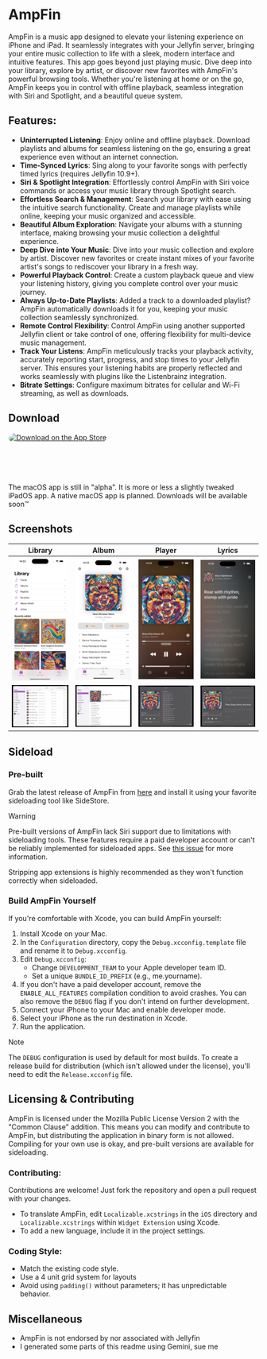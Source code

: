 # AmpFin

AmpFin is a music app designed to elevate your listening experience on iPhone and iPad. It seamlessly integrates with your Jellyfin server, bringing your entire music collection to life with a sleek, modern interface and intuitive features.
This app goes beyond just playing music. Dive deep into your library, explore by artist, or discover new favorites with AmpFin's powerful browsing tools.  Whether you're listening at home or on the go, AmpFin keeps you in control with offline playback, seamless integration with Siri and Spotlight, and a beautiful queue system.

## Features:

- **Uninterrupted Listening**: Enjoy online and offline playback. Download playlists and albums for seamless listening on the go, ensuring a great experience even without an internet connection.
- **Time-Synced Lyrics**: Sing along to your favorite songs with perfectly timed lyrics (requires Jellyfin 10.9+).
- **Siri & Spotlight Integration**: Effortlessly control AmpFin with Siri voice commands or access your music library through Spotlight search.
- **Effortless Search & Management**:  Search your library with ease using the intuitive search functionality. Create and manage playlists while online, keeping your music organized and accessible.
- **Beautiful Album Exploration**: Navigate your albums with a stunning interface, making browsing your music collection a delightful experience.
- **Deep Dive into Your Music**: Dive into your music collection and explore by artist. Discover new favorites or create instant mixes of your favorite artist's songs to rediscover your library in a fresh way.
- **Powerful Playback Control**: Create a custom playback queue and view your listening history, giving you complete control over your music journey.
- **Always Up-to-Date Playlists**: Added a track to a downloaded playlist? AmpFin automatically downloads it for you, keeping your music collection seamlessly synchronized.
- **Remote Control Flexibility**: Control AmpFin using another supported Jellyfin client or take control of one, offering flexibility for multi-device music management.
- **Track Your Listens**: AmpFin meticulously tracks your playback activity, accurately reporting start, progress, and stop times to your Jellyfin server. This ensures your listening habits are properly reflected and works seamlessly with plugins like the Listenbrainz integration.
- **Bitrate Settings**: Configure maximum bitrates for cellular and Wi-Fi streaming, as well as downloads.

## Download

<a href="https://apps.apple.com/app/apple-store/id6473753735?pt=126778919&ct=GitHub&mt=8" style="display: inline-block; overflow: hidden; border-radius: 13px; width: 250px; height: 83px;"><img src="https://tools.applemediaservices.com/api/badges/download-on-the-app-store/black/en-us?size=250x83&amp;releaseDate=1710288000" alt="Download on the App Store" style="border-radius: 13px; width: 250px; height: 83px;"></a>

The macOS app is still in "alpha". It is more or less a slightly tweaked iPadOS app. A native macOS app is planned. Downloads will be available soon™️

## Screenshots

| Library | Album | Player | Lyrics |
| ------------- | ------------- | ------------- | ------------- |
| <img src="/Screenshots/Library%20(iOS).png?raw=true" alt="Library" width="200"/> | <img src="/Screenshots/Album%20(iOS).png?raw=true" alt="Album" width="200"/> | <img src="/Screenshots/Player%20(iOS).png" alt="Player" width="200"/>  | <img src="/Screenshots/Lyrics%20(iOS).png?raw=true" alt="Lyrics" width="200"/> 
| <img src="/Screenshots/Tracks%20(iPadOS).png?raw=true" alt="Tracks" width="200"/> | <img src="/Screenshots/Album%20(iPadOS).png?raw=true" alt="Album" width="200"/> | <img src="/Screenshots/Queue%20(iPadOS).png?raw=true" alt="Queue" width="200"/>  | <img src="/Screenshots/Lyrics%20(iPadOS).png?raw=true" alt="Lyrics" width="200"/> 

## Sideload

### Pre-built

Grab the latest release of AmpFin from [here](https://github.com/rasmuslos/AmpFin/releases/latest) and install it using your favorite sideloading tool like SideStore.

> [!WARNING]
> Pre-built versions of AmpFin lack Siri support due to limitations with sideloading tools. These features require a paid developer account or can't be reliably implemented for sideloaded apps. See [this issue](https://github.com/rasmuslos/AmpFin/issues/11) for more information.

Stripping app extensions is highly recommended as they won't function correctly when sideloaded. 

### Build AmpFin Yourself

If you're comfortable with Xcode, you can build AmpFin yourself:

1. Install Xcode on your Mac.
2. In the `Configuration` directory, copy the `Debug.xcconfig.template` file and rename it to `Debug.xcconfig`.
3. Edit `Debug.xcconfig`:
    * Change `DEVELOPMENT_TEAM` to your Apple developer team ID.
    * Set a unique `BUNDLE_ID_PREFIX` (e.g., me.yourname).
4. If you don't have a paid developer account, remove the `ENABLE_ALL_FEATURES` compilation condition to avoid crashes. You can also remove the `DEBUG` flag if you don't intend on further development.
5. Connect your iPhone to your Mac and enable developer mode.
6. Select your iPhone as the run destination in Xcode.
7. Run the application.

> [!NOTE]
> The `DEBUG` configuration is used by default for most builds. To create a release build for distribution (which isn't allowed under the license), you'll need to edit the `Release.xcconfig` file.

## Licensing & Contributing

AmpFin is licensed under the Mozilla Public License Version 2 with the "Common Clause" addition. This means you can modify and contribute to AmpFin, but distributing the application in binary form is not allowed. Compiling for your own use is okay, and pre-built versions are available for sideloading.

### Contributing:

Contributions are welcome! Just fork the repository and open a pull request with your changes. 

* To translate AmpFin, edit `Localizable.xcstrings` in the `iOS` directory and `Localizable.xcstrings` within `Widget Extension` using Xcode.
* To add a new language, include it in the project settings.

### Coding Style:

* Match the existing code style.
* Use a 4 unit grid system for layouts
* Avoid using `padding()` without parameters; it has unpredictable behavior.

## Miscellaneous

- AmpFin is not endorsed by nor associated with Jellyfin
- I generated some parts of this readme using Gemini, sue me
